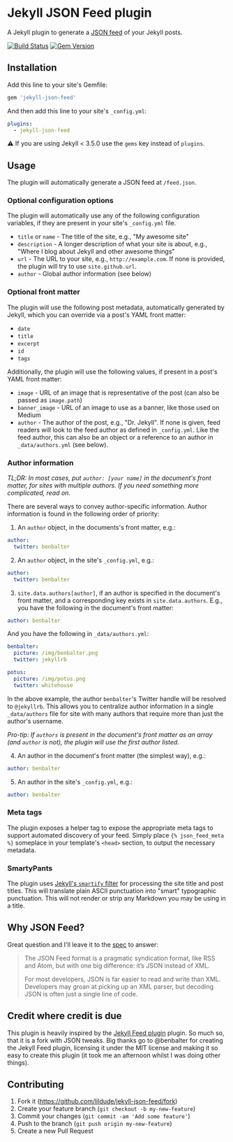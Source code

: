 # Jekyll JSON Feed plugin

A Jekyll plugin to generate a [JSON feed](https://jsonfeed.org/) of your Jekyll posts.

[![Build Status](https://travis-ci.org/lildude/jekyll-json-feed.svg)](https://travis-ci.org/lildude/jekyll-json-feed) [![Gem Version](https://badge.fury.io/rb/jekyll-json-feed.svg)](https://badge.fury.io/rb/jekyll-json-feed)

## Installation

Add this line to your site's Gemfile:

```ruby
gem 'jekyll-json-feed'
```

And then add this line to your site's `_config.yml`:

```yml
plugins:
  - jekyll-json-feed
```

⚠️ If you are using Jekyll < 3.5.0 use the `gems` key instead of `plugins`.
## Usage

The plugin will automatically generate a JSON feed at `/feed.json`.

### Optional configuration options

The plugin will automatically use any of the following configuration variables, if they are present in your site's `_config.yml` file.

* `title` or `name` - The title of the site, e.g., "My awesome site"
* `description` - A longer description of what your site is about, e.g., "Where I blog about Jekyll and other awesome things"
* `url` - The URL to your site, e.g., `http://example.com`. If none is provided, the plugin will try to use `site.github.url`.
* `author` - Global author information (see below)

### Optional front matter

The plugin will use the following post metadata, automatically generated by Jekyll, which you can override via a post's YAML front matter:

* `date`
* `title`
* `excerpt`
* `id`
* `tags`

Additionally, the plugin will use the following values, if present in a post's YAML front matter:

* `image` - URL of an image that is representative of the post (can also be passed as `image.path`)
* `banner_image` - URL of an image to use as a banner, like those used on Medium
* `author` - The author of the post, e.g., "Dr. Jekyll". If none is given, feed readers will look to the feed author as defined in `_config.yml`. Like the feed author, this can also be an object or a reference to an author in `_data/authors.yml` (see below).

### Author information

*TL;DR: In most cases, put `author: [your name]` in the document's front matter, for sites with multiple authors. If you need something more complicated, read on.*

There are several ways to convey author-specific information. Author information is found in the following order of priority:

1. An `author` object, in the documents's front matter, e.g.:

  ```yml
  author:
    twitter: benbalter
  ```

2. An `author` object, in the site's `_config.yml`, e.g.:

  ```yml
  author:
    twitter: benbalter
  ```

3. `site.data.authors[author]`, if an author is specified in the document's front matter, and a corresponding key exists in `site.data.authors`. E.g., you have the following in the document's front matter:

  ```yml
  author: benbalter
  ```

  And you have the following in `_data/authors.yml`:

  ```yml
  benbalter:
    picture: /img/benbalter.png
    twitter: jekyllrb

  potus:
    picture: /img/potus.png
    twitter: whitehouse
  ```

  In the above example, the author `benbalter`'s Twitter handle will be resolved to `@jekyllrb`. This allows you to centralize author information in a single `_data/authors` file for site with many authors that require more than just the author's username.

  *Pro-tip: If `authors` is present in the document's front matter as an array (and `author` is not), the plugin will use the first author listed.*

4. An author in the document's front matter (the simplest way), e.g.:

  ```yml
  author: benbalter
  ```

5. An author in the site's `_config.yml`, e.g.:

  ```yml
  author: benbalter
  ```

### Meta tags

The plugin exposes a helper tag to expose the appropriate meta tags to support automated discovery of your feed. Simply place `{% json_feed_meta %}` someplace in your template's `<head>` section, to output the necessary metadata.

### SmartyPants

The plugin uses [Jekyll's `smartify` filter](https://jekyllrb.com/docs/templates/) for processing the site title and post titles. This will translate plain ASCII punctuation into "smart" typographic punctuation. This will not render or strip any Markdown you may be using in a title.

## Why JSON Feed?

Great question and I'll leave it to the [spec](https://jsonfeed.org/version/1) to answer:

> The JSON Feed format is a pragmatic syndication format, like RSS and Atom, but with one big difference: it’s JSON instead of XML.
>
> For most developers, JSON is far easier to read and write than XML. Developers may groan at picking up an XML parser, but decoding JSON is often just a single line of code.

## Credit where credit is due

This plugin is heavily inspired by the [Jekyll Feed plugin](https://github.com/jekyll/jekyll-feed) plugin. So much so, that it is a fork with JSON tweaks. Big thanks go to @benbalter for creating the Jekyll Feed plugin, licensing it under the MIT license and making it so easy to create this plugin (it took me an afternoon whilst I was doing other things).

## Contributing

1. Fork it (https://github.com/lildude/jekyll-json-feed/fork)
2. Create your feature branch (`git checkout -b my-new-feature`)
3. Commit your changes (`git commit -am 'Add some feature'`)
4. Push to the branch (`git push origin my-new-feature`)
5. Create a new Pull Request
